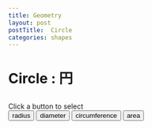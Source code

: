 ```yaml
---
title: Geometry
layout: post
postTitle:  Circle
categories: shapes
---
```



Circle : 円 
==============================
<div class="row">
	<div class="col-sm-6">
		<div id="svg01"></div>
    <h2 id="msg01"></h2>
	</div>
	<div class="col-sm-6">
		<div class="btn-group-vertical">
		<div class="label">Click a button to select</div>
			<button id="btnRadius1" class="btn btn-info">radius</button>
			<button id="btnDiameter1" class="btn btn-info">diameter</button>
			<button id="btnCircum1" class="btn btn-info">circumference</button>
			<button id="btnArea1" class="btn btn-info">area</button>
		</div>
	</div>
</div>

<script src="http://d3js.org/d3.v3.min.js" charset="utf-8"></script>
<script>

var pi = Math.PI;
var dif = pi/180;
var circleData = [];

for (var i = 0; i <= 360; i++) {
  circleData.push(i);
};

 
var linearScale = d3.scale.linear()
                   .domain([-1.1,1.1])
                   .range([0,300]); 
 
var svg01 = d3.select("#svg01").append("svg")
                 .attr("width",300)
                 .attr("height",300);


//Circles added
var circleFunc = d3.svg.line()
     .x(function(d,i) { return linearScale(Math.cos(i*dif)); })
     .y(function(d,i) { return linearScale(Math.sin(i*dif)); })
     .interpolate("linear");

var circle01 = svg01.append("path")
                      .attr("d", circleFunc(circleData))
                      .attr("stroke", "#fff")
                      .attr("stroke-width", 2)
                      .attr("id","circum1") 
                      .style("fill", "none");

var center01 = svg01.append("circle")
      .attr("cx", function(d){return linearScale(0);})
      .attr("cy", function(d){return linearScale(0);})
      .attr("r", 3)
      .attr("id","center1")
      .attr("stroke","#f00")
      .style("fill","#f00")
      .attr("opacity",0);

var radius01 = svg01.append("line")
      .attr("x1", function(d){return linearScale(0);})
      .attr("y1", function(d){return linearScale(0);})
      .attr("x2", function(d){return linearScale(0);})
      .attr("y2", function(d){return linearScale(-1);})
      .attr("id","radius1")
      .attr("stroke","#f00")
      .attr("stroke-width", 2)
      .attr("opacity",0);  

var diameter01 = svg01.append("line")
      .attr("x1", function(d){return linearScale(0);})
      .attr("y1", function(d){return linearScale(1);})
      .attr("x2", function(d){return linearScale(0);})
      .attr("y2", function(d){return linearScale(-1);})
      .attr("id","diam1")
      .attr("stroke","#f00")
      .attr("stroke-width", 2)
      .attr("opacity",0);                                  

d3.select("#btnRadius1").on("click",function(){
  hide();
  center01.transition()
    .duration(1000)
    .attr("opacity",100);　　
  radius01.transition()
    .duration(1000)
    .attr("opacity",100);
  d3.select("#msg01").html("半径：radius");   　　
});

d3.select("#btnDiameter1").on("click", function(){
  hide();
  center01.transition()
    .duration(1000)
    .attr("opacity",100);　　
  diameter01.transition()
    .duration(1000)
    .attr("opacity",100);　

  d3.select("#msg01").html("直径：　2 * radius");  　
});

d3.select("#btnCircum1").on("click", function(){
  hide();
  circle01.transition()
    .duration(1000)
    .attr("stroke","#f00")
    .attr("stroke-width",3);
  d3.select("#msg01").html("円周：　2 * &pi; * radius");    　　
});

d3.select("#btnArea1").on("click", function(){
  hide();
  circle01.transition()
    .duration(1000)
    .style("fill","gold");　
  d3.select("#msg01").html("面積：　radius * radius * &pi;");    　　
});


function hide(){
  center01.attr("opacity",0);
  radius01.attr("opacity",0);
  diameter01.attr("opacity",0);
  circle01.attr("stroke","#fff")
          .attr("stroke-width",2)
          .style("fill","none");
  d3.select("#msg01").empty();            
}

</script>